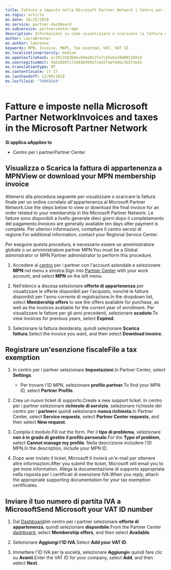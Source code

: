```yaml
---
title: Fatture e imposte nella Microsoft Partner Network | Centro per i partner
ms.topic: article
ms.date: 10/25/2019
ms.service: partner-dashboard
ms.subservice: partnercenter-mpn
description: Informazioni su come visualizzare o scaricare la fattura di appartenenza a MPN, oltre a file per l'esenzione fiscale e inviare a Microsoft il numero di ID IVA.
author: LauraBrenner
ms.author: labrenne
keywords: MPN, Invoice, MAPS, Tax esentad, VAT, VAT ID
ms.localizationpriority: medium
ms.openlocfilehash: ec3813363b8ec69ee813fa7c65e6e39d00226016
ms.sourcegitcommit: 9a628b8fc73d4db995b7cb42faaf4d6c3b573e45
ms.translationtype: MT
ms.contentlocale: it-IT
ms.lasthandoff: 12/09/2019
ms.locfileid: "74943544"
---
```

# <a name="invoices-and-taxes-in-the-microsoft-partner-network"></a><span data-ttu-id="262ce-104">Fatture e imposte nella Microsoft Partner Network</span><span class="sxs-lookup"><span data-stu-id="262ce-104">Invoices and taxes in the Microsoft Partner Network</span></span>

<span data-ttu-id="262ce-105">**Si applica a**</span><span class="sxs-lookup"><span data-stu-id="262ce-105">**Applies to**</span></span>

-  <span data-ttu-id="262ce-106">Centro per i partner</span><span class="sxs-lookup"><span data-stu-id="262ce-106">Partner Center</span></span>

## <a name="view-or-download-your-mpn-membership-invoice"></a><span data-ttu-id="262ce-107">Visualizza o Scarica la fattura di appartenenza a MPN</span><span class="sxs-lookup"><span data-stu-id="262ce-107">View or download your MPN membership invoice</span></span>

<span data-ttu-id="262ce-108">Attenersi alla procedura seguente per visualizzare o scaricare la fattura finale per un ordine correlato all'appartenenza al Microsoft Partner Network.</span><span class="sxs-lookup"><span data-stu-id="262ce-108">Use the steps below to view or download the final invoice for an order related to your membership in the Microsoft Partner Network.</span></span> <span data-ttu-id="262ce-109">Le fatture sono disponibili a livello generale dieci giorni dopo il completamento del pagamento.</span><span class="sxs-lookup"><span data-stu-id="262ce-109">Invoices are generally available ten days after payment is complete.</span></span> <span data-ttu-id="262ce-110">Per ulteriori informazioni, contattare il centro servizi di regione.</span><span class="sxs-lookup"><span data-stu-id="262ce-110">For additional information, contact your Regional Service Center.</span></span>  

<span data-ttu-id="262ce-111">Per eseguire questa procedura, è necessario essere un amministratore globale o un amministratore partner MPN.</span><span class="sxs-lookup"><span data-stu-id="262ce-111">You must be a Global administrator or MPN Partner administrator to perform this procedure.</span></span> 

1.  <span data-ttu-id="262ce-112">Accedere al [centro](https://partner.microsoft.com/dashboard/home) per i partner con l'account aziendale e selezionare **MPN** nel menu a sinistra.</span><span class="sxs-lookup"><span data-stu-id="262ce-112">Sign into [Partner Center](https://partner.microsoft.com/dashboard/home) with your work account, and select **MPN** on the left menu.</span></span>

4.  <span data-ttu-id="262ce-113">Nell'elenco a discesa selezionare **offerte di appartenenza** per visualizzare le offerte disponibili per l'acquisto, nonché le fatture disponibili per l'anno corrente di registrazione.</span><span class="sxs-lookup"><span data-stu-id="262ce-113">In the dropdown list, select **Membership offers** to see the offers available for purchase, as well as the invoices available for the current year of enrollment.</span></span> <span data-ttu-id="262ce-114">Per visualizzare le fatture per gli anni precedenti, selezionare **scaduto**.</span><span class="sxs-lookup"><span data-stu-id="262ce-114">To view invoices for previous years, select **Expired**.</span></span>

6.  <span data-ttu-id="262ce-115">Selezionare la fattura desiderata, quindi selezionare **Scarica fattura**.</span><span class="sxs-lookup"><span data-stu-id="262ce-115">Select the invoice you want, and then select **Download invoice**.</span></span> 

## <a name="file-a-tax-exemption"></a><span data-ttu-id="262ce-116">Registrare un'esenzione fiscale</span><span class="sxs-lookup"><span data-stu-id="262ce-116">File a tax exemption</span></span>

1.  <span data-ttu-id="262ce-117">In centro per i partner selezionare **Impostazioni**.</span><span class="sxs-lookup"><span data-stu-id="262ce-117">In Partner Center, select **Settings**.</span></span>
    - <span data-ttu-id="262ce-118">Per trovare l'ID MPN, selezionare **profilo partner**.</span><span class="sxs-lookup"><span data-stu-id="262ce-118">To find your MPN ID, select **Partner Profile**.</span></span>

2.  <span data-ttu-id="262ce-119">Crea un nuovo ticket di supporto.</span><span class="sxs-lookup"><span data-stu-id="262ce-119">Create a new support ticket.</span></span> <span data-ttu-id="262ce-120">In centro per i partner selezionare **richieste di servizio**, selezionare richieste del centro per i **partner**e quindi selezionare **nuova richiesta**.</span><span class="sxs-lookup"><span data-stu-id="262ce-120">In Partner Center, select **Service requests**, select **Partner Center requests**, and then select **New request**.</span></span>

3.  <span data-ttu-id="262ce-121">Compila il modulo.</span><span class="sxs-lookup"><span data-stu-id="262ce-121">Fill out the form.</span></span> <span data-ttu-id="262ce-122">Per il **tipo di problema**, selezionare **non è in grado di gestire il profilo personale**.</span><span class="sxs-lookup"><span data-stu-id="262ce-122">For the **Type of problem**, select **Cannot manage my profile**.</span></span> <span data-ttu-id="262ce-123">Nella descrizione includere l'ID MPN.</span><span class="sxs-lookup"><span data-stu-id="262ce-123">In the description, include your MPN ID.</span></span>

4.  <span data-ttu-id="262ce-124">Dopo aver inviato il ticket, Microsoft ti invierà un'e-mail per ottenere altre informazioni.</span><span class="sxs-lookup"><span data-stu-id="262ce-124">After you submit the ticket, Microsoft will email you to get more information.</span></span> <span data-ttu-id="262ce-125">Allega la documentazione di supporto appropriata nella risposta per i certificati di esenzione IVA.</span><span class="sxs-lookup"><span data-stu-id="262ce-125">When you reply, attach the appropriate supporting documentation for your tax exemption certificates.</span></span>

## <a name="send-microsoft-your-vat-id-number"></a><span data-ttu-id="262ce-126">Inviare il tuo numero di partita IVA a Microsoft</span><span class="sxs-lookup"><span data-stu-id="262ce-126">Send Microsoft your VAT ID number</span></span>

1.  <span data-ttu-id="262ce-127">Dal [Dashboard](https://partner.microsoft.com/dashboard/home)del centro per i partner selezionare **offerte di appartenenza**, quindi selezionare **disponibile**.</span><span class="sxs-lookup"><span data-stu-id="262ce-127">From the Partner Center [dashboard](https://partner.microsoft.com/dashboard/home), select **Membership offers**, and then select **Available**.</span></span> 

2.  <span data-ttu-id="262ce-128">Selezionare **Aggiungi l'ID IVA**.</span><span class="sxs-lookup"><span data-stu-id="262ce-128">Select **Add your VAT ID**.</span></span> 

3.  <span data-ttu-id="262ce-129">Immettere l'ID IVA per la società, selezionare **Aggiungi**e quindi fare clic su **Avanti**.</span><span class="sxs-lookup"><span data-stu-id="262ce-129">Enter the VAT ID for your company, select **Add**, and then select **Next**.</span></span> 

